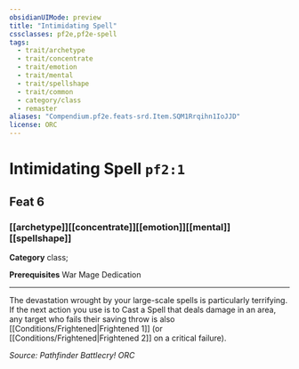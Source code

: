 ```yaml
---
obsidianUIMode: preview
title: "Intimidating Spell"
cssclasses: pf2e,pf2e-spell
tags:
  - trait/archetype
  - trait/concentrate
  - trait/emotion
  - trait/mental
  - trait/spellshape
  - trait/common
  - category/class
  - remaster
aliases: "Compendium.pf2e.feats-srd.Item.SQM1Rrqihn1IoJJD"
license: ORC
---
```

# Intimidating Spell `pf2:1`
## Feat 6
### [[archetype]][[concentrate]][[emotion]][[mental]][[spellshape]]

**Category** class; 



**Prerequisites** War Mage Dedication
* * *
The devastation wrought by your large-scale spells is particularly terrifying. If the next action you use is to Cast a Spell that deals damage in an area, any target who fails their saving throw is also [[Conditions/Frightened|Frightened 1]] (or [[Conditions/Frightened|Frightened 2]] on a critical failure).

*Source: Pathfinder Battlecry!*
*ORC*
